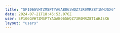 ```yaml
---
title: "SP106GVHTZMSPTYAGAB065WQZ73R0MRZ8T1WHJSX6"
date: 2024-07-21T18:45:53.076Z
user: SP106GVHTZMSPTYAGAB065WQZ73R0MRZ8T1WHJSX6
layout: "users"
---
```

    